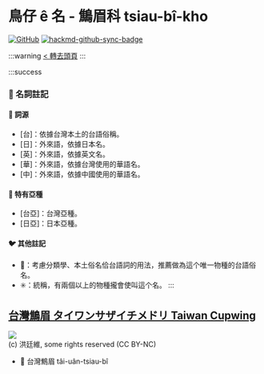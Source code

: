 # 鳥仔 ê 名 - 鷦眉科 tsiau-bî-kho

[![GitHub](https://img.shields.io/badge/GitHub-black?logo=github)](https://github.com/siansiansu/tsiau-a-e-mia)
[![hackmd-github-sync-badge](https://hackmd.io/ZXkoNmA4TzCtPwOztqW69Q/badge)](https://hackmd.io/ZXkoNmA4TzCtPwOztqW69Q)

:::warning
[< 轉去頭頁](https://hackmd.io/@siansiansu/Hy4VzNvha)
:::

:::success
### 📖 名詞註記

#### 📎 詞源

- [台]：依據台灣本土的台語俗稱。
- [日]：外來語，依據日本名。
- [英]：外來語，依據英文名。
- [華]：外來語，依據台灣使用的華語名。
- [中]：外來語，依據中國使用的華語名。

#### 🎏 特有亞種

- [台亞]：台灣亞種。
- [日亞]：日本亞種。

#### 🐦 其他註記

- 🎯：考慮分類學、本土俗名佮台語詞的用法，推薦做為這个唯一物種的台語俗名。
- ✳️：統稱，有兩個以上的物種攏會使叫這个名。
:::

## [台灣鷦眉 タイワンサザイチメドリ Taiwan Cupwing](https://ebird.org/species/taiwrb1)

![](https://inaturalist-open-data.s3.amazonaws.com/photos/89046451/medium.jpg)
<br/>
(c) 洪廷維, some rights reserved (CC BY-NC)

- 🎯 台灣鷦眉 tâi-uân-tsiau-bî
